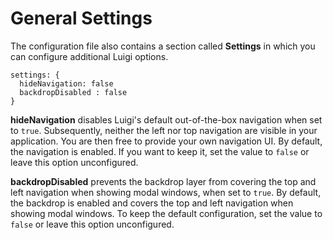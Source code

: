 # General Settings

The configuration file also contains a section called **Settings** in which you can configure additional Luigi options.

````
settings: {
  hideNavigation: false
  backdropDisabled : false
}
````
**hideNavigation** disables Luigi's default out-of-the-box navigation when set to `true`. Subsequently, neither the left nor top navigation are visible in your application. You are then free to provide your own navigation UI. By default, the navigation is enabled. If you want to keep it, set the value to `false` or leave this option unconfigured.

**backdropDisabled** prevents the backdrop layer from covering the top and left navigation when showing modal windows, when set to `true`. By default, the backdrop is enabled and covers the top and left navigation when showing modal windows. To keep the default configuration, set the value to `false` or leave this option unconfigured.